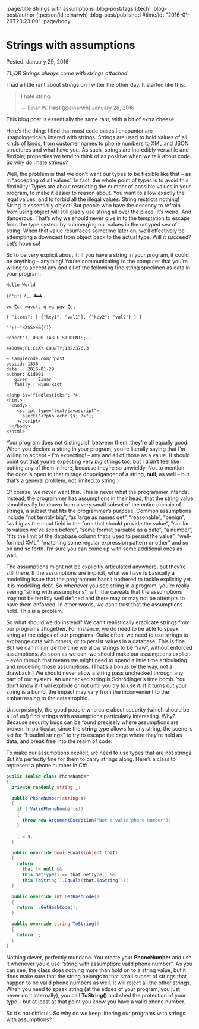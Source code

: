 :page/title Strings with assumptions
:blog-post/tags [:tech]
:blog-post/author {:person/id :einarwh}
:blog-post/published #time/ldt "2016-01-29T23:23:00"
:page/body

# Strings with assumptions

Posted: January 29, 2016

_TL;DR Strings always come with strings attached._

I had a little rant about strings on Twitter the other day. It started like this:

> I hate string.
> 
> — Einar W. Høst (@einarwh) January 28, 2016

This blog post is essentially the same rant, with a bit of extra cheese.

Here’s the thing: I find that most code bases I encounter are unapologetically littered with strings. Strings are used to hold values of all kinds of kinds, from customer names to phone numbers to XML and JSON structures and what have you. As such, strings are incredibly versatile and flexible; properties we tend to think of as positive when we talk about code. So why do I hate strings?

Well, the problem is that we don’t want our types to be flexible like that – as in “accepting of all values”. In fact, the whole point of types is to avoid this flexibility! Types are about restricting the number of possible values in your program, to make it easier to reason about. You want to allow exactly the legal values, and to forbid all the illegal values. String restricts nothing! String is essentially object! But people who have the decency to refrain from using object will still gladly use string all over the place. It’s weird. And dangerous. That’s why we should never give in to the temptation to escape from the type system by submerging our values in the untyped sea of string. When that value resurfaces sometime later on, we’ll effectively be attempting a downcast from object back to the actual type. Will it succeed? Let’s hope so!

So to be very explicit about it: if you have a string in your program, it could be anything – anything! You’re communicating to the computer that you’re willing to accept any and all of the following fine string specimen as data in your program:

```
Hello World

(╯°□°）╯︵ ┻━┻

να ζει κανείς ή να μην ζει

{ "items": [ {"key1": "val1"}, {"key2": "val2"} ] }

'';!–"<XSS>=&{()}

Robert'); DROP TABLE STUDENTS; —

448094;FL;CLAY COUNTY;1322376.3

— !amplecode.com/^post
postid: 1338
date:   2016-01-29
author: &id001
   given  : Einar
   family : H\u0184st

<?php $s='fiddlesticks'; ?>
<html>
  <body>
    <script type="text/javascript">  
      alert("<?php echo $s; ?>");
    </script>
  </body>
</html>
```

Your program does not distinguish between them, they’re all equally good. When you declare a string in your program, you’re literally saying that I’m willing to accept – I’m expecting! – any and all of those as a value. (I should point out that you’re expecting very _big_ strings too, but I didn’t feel like putting any of them in here, because they’re so unwieldy. Not to mention the door is open to that mirage doppelganger of a string, **null**, as well – but that’s a general problem, not limited to string.)

Of course, we never want this. This is never what the programmer intends. Instead, the programmer has assumptions in their head, that the string value should really be drawn from a very small subset of the entire domain of strings, a subset that fits the programmer’s purpose. Common assumptions include “not terribly big”, “as large as names get”, “reasonable”, “benign”, “as big as the input field in the form that should provide the value”, “similar to values we’ve seen before”, “some format parsable as a date”, “a number”, “fits the limit of the database column that’s used to persist the value”, “well-formed XML”, “matching some regular expression pattern or other” and so on and so forth. I’m sure you can come up with some additional ones as well.

The assumptions might not be explicitly articulated anywhere, but they’re still there. If the assumptions are implicit, what we have is basically a modelling issue that the programmer hasn’t bothered to tackle explicitly yet. It is modelling debt. So whenever you see string in a program, you’re really seeing “string with assumptions”, with the caveats that the assumptions may not be terribly well defined and there may or may not be attempts to have them enforced. In other words, we can’t trust that the assumptions hold. This is a problem.

So what should we do instead? We can’t realistically eradicate strings from our programs altogether. For instance, we do need to be able to speak string at the edges of our programs. Quite often, we need to use strings to exchange data with others, or to persist values in a database. This is fine. But we can minimize the time we allow strings to be “raw”, without enforced assumptions. As soon as we can, we should make our assumptions explicit – even though that means we might need to spend a little time articulating and modelling those assumptions. (That’s a bonus by the way, not a drawback.) We should never allow a string pass unchecked through any part of our system. An unchecked string is Schrödinger’s time bomb. You don’t know if it will explode or not until you try to use it. If it turns out your string is a bomb, the impact may vary from the inconvenient to the embarrassing to the catastrophic.

Unsurprisingly, the good people who care about security (which should be all of us!) find strings with assumptions particularly interesting. Why? Because security bugs can be found precisely where assumptions are broken. In particular, since the **string** type allows for any string, the scene is set for “Houdini strings” to try to escape the cage where they’re held as data, and break free into the realm of code.

To make our assumptions explicit, we need to use types that are not strings. But it’s perfectly fine for them to carry strings along. Here’s a class to represent a phone number in C#:

```csharp
public sealed class PhoneNumber
{
  private readonly string _;

  public PhoneNumber(string s) 
  {
    if (!ValidPhoneNumber(s))
    {
      throw new ArgumentException("Not a valid phone number");
    }

    _ = s;
  }

  public override bool Equals(object that)
  {
    return 
      that != null &&
      this.GetType() == that.GetType() &&
      this.ToString().Equals(that.ToString());
  }

  public override int GetHashCode()
  {
    return _.GetHashCode();
  }

  public override string ToString()
  {
    return _;
  }
}
```

Nothing clever, perfectly mundane. You create your **PhoneNumber** and use it whenever you’d use “string with assumption: valid phone number”. As you can see, the class does nothing more than hold on to a string value, but it does make sure that the string belongs to that small subset of strings that happen to be valid phone numbers as well. It will reject all the other strings. When you need to speak string (at the edges of your program, you just never do it internally), you call **ToString()** and shed the protection of your type – but at least at that point you know you have a valid phone number.

So it’s not difficult. So why do we keep littering our programs with strings with assumptions?
